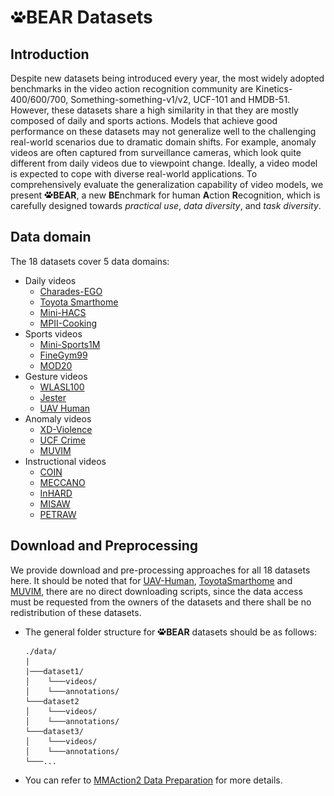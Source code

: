 # <img src="../figs/bear.png" width="25"/>BEAR Datasets 

## Introduction
Despite new datasets being introduced every year, the most widely adopted benchmarks in the video action recognition community are Kinetics-400/600/700, Something-something-v1/v2, UCF-101 and HMDB-51. 
However, these datasets share a high similarity in that they are mostly composed of daily and sports actions. Models that achieve good performance on these datasets may not generalize well to the challenging real-world scenarios due to dramatic domain shifts. 
For example, anomaly videos are often captured from surveillance cameras, which look quite different from daily videos due to viewpoint change. Ideally, a video model is expected to cope with diverse real-world applications.
To comprehensively evaluate the generalization capability of video models, we present <img src="../figs/bear.png" width="14"/>**BEAR**, a new **BE**nchmark for human **A**ction **R**ecognition, which is carefully designed towards *practical use*, *data diversity*, and *task diversity*.

## Data domain

The 18 datasets cover 5 data domains: 

- Daily videos
  - [Charades-EGO](CharadesEGO/)
  - [Toyota Smarthome](ToyotaSmarthome/)
  - [Mini-HACS](mini-HACS/)
  - [MPII-Cooking](MPII-Cooking/)
- Sports videos
  - [Mini-Sports1M](mini-Sports1M/)
  - [FineGym99](FineGym/)
  - [MOD20](MOD20/)
- Gesture videos
  - [WLASL100](WLASL/)
  - [Jester](Jester/)
  - [UAV Human](UAV-Human/)
- Anomaly videos
  - [XD-Violence](XD-Violence/)
  - [UCF Crime](UCF-Crime/)
  - [MUVIM](MUVIM/)
- Instructional videos
  - [COIN](COIN/)
  - [MECCANO](MECCANO/)
  - [InHARD](InHARD/)
  - [MISAW](MISAW/)
  - [PETRAW](PETRAW/)

## Download and Preprocessing

We provide download and pre-processing approaches for all 18 datasets here. It should be noted that for [UAV-Human](UAV-Human/README.md), [ToyotaSmarthome](ToyotaSmarthome/README.md) and [MUVIM](MUVIM/README.md), there are no direct downloading scripts, since the data access must be requested from the owners of the datasets and there shall be no redistribution of these datasets.


- The general folder structure for <img src="../figs/bear.png" width="14"/>**BEAR** datasets should be as follows:
  ```
  ./data/
  |
  |───dataset1/
  │    └───videos/
  │    └───annotations/
  └───dataset2
  │    └───videos/
  │    └───annotations/
  └───dataset3/
  │    └───videos/
  │    └───annotations/
  └───...
  ```

- You can refer to [MMAction2 Data Preparation](https://github.com/open-mmlab/mmaction2/blob/master/docs/en/data_preparation.md) for more details.